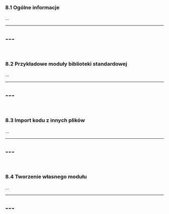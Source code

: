 ### 8.1 Ogólne informacje
...

---
**---**
---
&nbsp;
### 8.2 Przykładowe moduły biblioteki standardowej
...

---
**---**
---
&nbsp;
### 8.3 Import kodu z innych plików
...

---
**---**
---
&nbsp;
### 8.4 Tworzenie własnego modułu
...

---
**---**
---
&nbsp;
